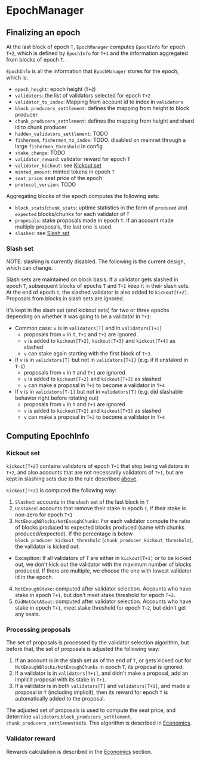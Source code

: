 # EpochManager

## Finalizing an epoch

At the last block of epoch `T`, `EpochManager` computes `EpochInfo` for epoch `T+2`, which
is defined by `EpochInfo` for `T+1` and the information aggregated from blocks of epoch `T`.

`EpochInfo` is all the information that `EpochManager` stores for the epoch, which is:

- `epoch_height`: epoch height (`T+2`)
- `validators`: the list of validators selected for epoch `T+2`
- `validator_to_index`: Mapping from account id to index in `validators`
- `block_producers_settlement`: defines the mapping from height to block producer
- `chunk_producers_settlement`: defines the mapping from height and shard id to chunk producer
- `hidden_validators_settlement`: TODO
- `fishermen`, `fishermen_to_index`: TODO. disabled on mainnet through a large `fishermen_threshold` in config
- `stake_change`: TODO
- `validator_reward`: validator reward for epoch `T`
- `validator_kickout`: see [Kickout set](#kickout-set)
- `minted_amount`: minted tokens in epoch `T`
- `seat_price`: seat price of the epoch
- `protocol_version`: TODO

Aggregating blocks of the epoch computes the following sets:

- `block_stats`/`chunk_stats`: uptime statistics in the form of `produced` and `expected` blocks/chunks for each validator of `T`
- `proposals`: stake proposals made in epoch `T`. If an account made multiple proposals, the last one is used.
- `slashes`: see [Slash set](#slash-set)

### Slash set

NOTE: slashing is currently disabled. The following is the current design, which can change.

Slash sets are maintained on block basis. If a validator gets slashed in epoch `T`, subsequent blocks of epochs `T` and 
`T+1` keep it in their slash sets. At the end of epoch `T`, the slashed validator is also added to `kickout[T+2]`.
Proposals from blocks in slash sets are ignored.

It's kept in the slash set (and kickout sets) for two or three epochs depending on whether it was going to be a validator in `T+1`:

- Common case: `v` is in `validators[T]` and in `validators[T+1]`
  - proposals from `v` in `T`, `T+1` and `T+2` are ignored
  - `v` is added to `kickout[T+2]`, `kickout[T+3]` and `kickout[T+4]`  as slashed
  - `v` can stake again starting with the first block of `T+3`.
- If `v` is in `validators[T]` but not in `validators[T+1]` (e.g. if it unstaked in `T-1`)
  - proposals from `v` in `T` and `T+1` are ignored
  - `v` is added to `kickout[T+2]` and `kickout[T+3]` as slashed
  - `v` can make a proposal in `T+2` to become a validator in `T+4`
- If `v` is in `validators[T-1]` but not in `validators[T]` (e.g. did slashable behavior right before rotating out)
  - proposals from `v` in `T` and `T+1` are ignored
  - `v` is added to `kickout[T+2]` and `kickout[T+3]` as slashed
  - `v` can make a proposal in `T+2` to become a validator in `T+4`
    
## Computing EpochInfo

### Kickout set

`kickout[T+2]` contains validators of epoch `T+1` that stop being validators in `T+2`, and also accounts that are not
necessarily validators of `T+1`, but are kept in slashing sets due to the rule described [above](#slash-set).

`kickout[T+2]` is computed the following way:

1. `Slashed`: accounts in the slash set of the last block in `T`
2. `Unstaked`: accounts that remove their stake in epoch `T`, if their stake is non-zero for epoch `T+1`
3. `NotEnoughBlocks/NotEnoughChunks`: For each validator compute the ratio of blocks produced to expected blocks produced (same with chunks produced/expected).
  If the percentage is below `block_producer_kickout_threshold` (`chunk_producer_kickout_threshold`), the validator is kicked out.
  - Exception: If all validators of `T` are either in `kickout[T+1]` or to be kicked out, we don't kick out the
    validator with the maximum number of blocks produced. If there are multiple, we choose the one with
    lowest validator id in the epoch.
4. `NotEnoughStake`: computed after validator selection. Accounts who have stake in epoch `T+1`, but don't meet stake threshold for epoch `T+2`.
5. `DidNotGetASeat`: computed after validator selection. Accounts who have stake in epoch `T+1`, meet stake threshold for epoch `T+2`, but didn't get any seats.

### Processing proposals

The set of proposals is processed by the validator selection algorithm, but before that, the set of proposals is adjusted
the following way:

1. If an account is in the slash set as of the end of `T`, or gets kicked out for `NotEnoughBlocks/NotEnoughChunks` in epoch `T`,
  its proposal is ignored.
3. If a validator is in `validators[T+1]`, and didn't make a proposal, add an implicit proposal with its stake in `T+1`.
2. If a validator is in both `validators[T]` and `validators[T+1]`, and made a proposal in `T` (including implicit),
  then its reward for epoch `T` is automatically added to the proposal.

The adjusted set of proposals is used to compute the seat price, and determine `validators`,`block_producers_settlement`,
`chunk_producers_settlement`sets. This algorithm is described in [Economics](../../Economics/Economic.md#validator-selection).

### Validator reward

Rewards calculation is described in the [Economics](../../Economics/Economic.md#rewards-calculation) section.
